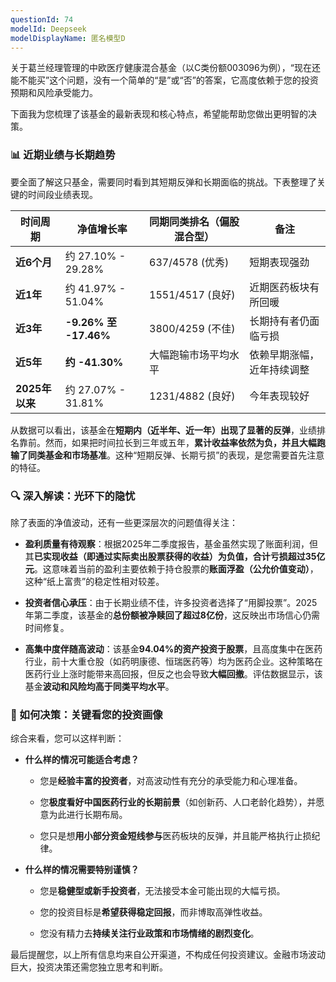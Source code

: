 ```yaml
---
questionId: 74
modelId: Deepseek
modelDisplayName: 匿名模型D
---
```

关于葛兰经理管理的中欧医疗健康混合基金（以C类份额003096为例），“现在还能不能买”这个问题，没有一个简单的“是”或“否”的答案，它高度依赖于您的投资预期和风险承受能力。

下面我为您梳理了该基金的最新表现和核心特点，希望能帮助您做出更明智的决策。

### 📊 近期业绩与长期趋势

要全面了解这只基金，需要同时看到其短期反弹和长期面临的挑战。下表整理了关键的时间段业绩表现[](https://www.etf88.com/jj/003096/jdzf.shtml)[](https://m.cj.sina.cn/page/aHR0cHM6Ly9maW5hbmNlLnNpbmEuY29tLmNuL2Z1bmQvcXVvdGVzb2xkLzAwMzA5Ni9iYy5zaHRtbA)[](https://www.etf88.com/jj/003096/ldcp.shtml)。

|时间周期|净值增长率|同期同类排名（偏股混合型）|备注|
|---|---|---|---|
|**近6个月**|约 27.10% - 29.28%|637/4578 (优秀) [](https://m.cj.sina.cn/page/aHR0cHM6Ly9maW5hbmNlLnNpbmEuY29tLmNuL2Z1bmQvcXVvdGVzb2xkLzAwMzA5Ni9iYy5zaHRtbA)|短期表现强劲|
|**近1年**|约 41.97% - 51.04%|1551/4517 (良好) [](https://www.etf88.com/jj/003096/jdzf.shtml)[](https://m.cj.sina.cn/page/aHR0cHM6Ly9maW5hbmNlLnNpbmEuY29tLmNuL2Z1bmQvcXVvdGVzb2xkLzAwMzA5Ni9iYy5zaHRtbA)[](https://www.etf88.com/jj/003096/ldcp.shtml)|近期医药板块有所回暖|
|**近3年**|**-9.26% 至 -17.46%** [](https://www.etf88.com/jj/003096/jdzf.shtml)[](https://www.etf88.com/jj/003096/ldcp.shtml)|3800/4259 (不佳) [](https://m.cj.sina.cn/page/aHR0cHM6Ly9maW5hbmNlLnNpbmEuY29tLmNuL2Z1bmQvcXVvdGVzb2xkLzAwMzA5Ni9iYy5zaHRtbA)|长期持有者仍面临亏损|
|**近5年**|**约 -41.30%** [](https://www.gelonghui.com/p/2692610)|大幅跑输市场平均水平 [](https://www.gelonghui.com/p/2692610)|依赖早期涨幅，近年持续调整|
|**2025年以来**|约 27.07% - 31.81% [](https://www.etf88.com/jj/003096/jdzf.shtml)[](http://basic.10jqka.com.cn/JPZ539/index.html)|1231/4882 (良好) [](https://m.cj.sina.cn/page/aHR0cHM6Ly9maW5hbmNlLnNpbmEuY29tLmNuL2Z1bmQvcXVvdGVzb2xkLzAwMzA5Ni9iYy5zaHRtbA)|今年表现较好|

从数据可以看出，该基金在**短期内（近半年、近一年）出现了显著的反弹**，业绩排名靠前。然而，如果把时间拉长到三年或五年，**累计收益率依然为负，并且大幅跑输了同类基金和市场基准**[](https://www.gelonghui.com/p/2692610)[](https://www.163.com/dy/article/K7E41SVE0556FNV1.html)。这种“短期反弹、长期亏损”的表现，是您需要首先注意的特征。

### 🔍 深入解读：光环下的隐忧

除了表面的净值波动，还有一些更深层次的问题值得关注：

- **盈利质量有待观察**：根据2025年二季度报告，基金虽然实现了账面利润，但其**已实现收益（即通过实际卖出股票获得的收益）为负值，合计亏损超过35亿元**[](https://www.gelonghui.com/p/2692610)[](https://www.163.com/dy/article/K7E41SVE0556FNV1.html)。这意味着当前的盈利主要依赖于持仓股票的**账面浮盈（公允价值变动）**，这种“纸上富贵”的稳定性相对较差[](https://www.gelonghui.com/p/2692610)[](https://www.163.com/dy/article/K7E41SVE0556FNV1.html)。
    
- **投资者信心承压**：由于长期业绩不佳，许多投资者选择了“用脚投票”。2025年第二季度，该基金的**总份额被净赎回了超过8亿份**[](https://www.gelonghui.com/p/2692610)[](https://www.163.com/dy/article/K7E41SVE0556FNV1.html)，这反映出市场信心仍需时间修复。
    
- **高集中度伴随高波动**：该基金**94.04%的资产投资于股票**，且高度集中在医药行业，前十大重仓股（如药明康德、恒瑞医药等）均为医药企业[](https://www.gelonghui.com/p/2692610)[](http://basic.10jqka.com.cn/JPZ539/index.html)。这种策略在医药行业上涨时能带来高回报，但反之也会导致**大幅回撤**。评估数据显示，该基金**波动和风险均高于同类平均水平**[](https://www.etf88.com/jj/003096/ldcp.shtml)。
    

### 💎 如何决策：关键看您的投资画像

综合来看，您可以这样判断：

- **什么样的情况可能适合考虑？**
    
    - 您是**经验丰富的投资者**，对高波动性有充分的承受能力和心理准备。
        
    - 您**极度看好中国医药行业的长期前景**（如创新药、人口老龄化趋势），并愿意为此进行长期布局。
        
    - 您只是想**用小部分资金短线参与**医药板块的反弹，并且能严格执行止损纪律。
        
- **什么样的情况需要特别谨慎？**
    
    - 您是**稳健型或新手投资者**，无法接受本金可能出现的大幅亏损。
        
    - 您的投资目标是**希望获得稳定回报**，而非博取高弹性收益。
        
    - 您没有精力去**持续关注行业政策和市场情绪的剧烈变化**。
        

最后提醒您，以上所有信息均来自公开渠道，不构成任何投资建议。金融市场波动巨大，投资决策还需您独立思考和判断。